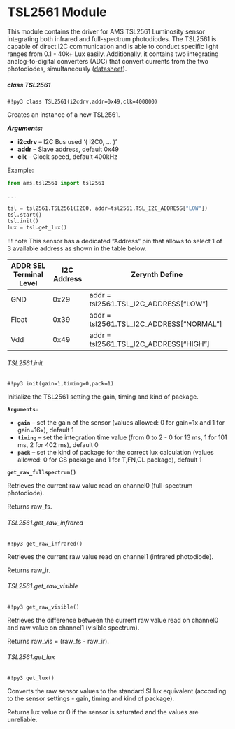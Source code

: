 # TSL2561 Module

This module contains the driver for AMS TSL2561 Luminosity sensor integrating both infrared and full-spectrum photodiodes. The TSL2561 is capable of direct I2C communication and is able to conduct specific light ranges from 0.1 - 40k+ Lux easily. Additionally, it contains two integrating analog-to-digital converters (ADC) that convert currents from the two photodiodes, simultaneously ([datasheet](http://ams.com/eng/content/download/250094/975485/file/TSL2560-61_DS000110_2-00.pdf)).

##### class TSL2561

```#!py3 class TSL2561(i2cdrv,addr=0x49,clk=400000)```

Creates an instance of a new TSL2561.


***Arguments:***

    

 - **i2cdrv** – I2C Bus used ‘( I2C0, … )’
 -  **addr** – Slave address, default 0x49
 - **clk** – Clock speed, default 400kHz

Example:

```py
from ams.tsl2561 import tsl2561

...

tsl = tsl2561.TSL2561(I2C0, addr=tsl2561.TSL_I2C_ADDRESS["LOW"])
tsl.start()
tsl.init()
lux = tsl.get_lux()
```

!!! note
	This sensor has a dedicated “Address” pin that allows to select 1 of 3 available address as shown in the table below.
	
| ADDR SEL Terminal Level | I2C Address | Zerynth Define                           |
|-------------------------|-------------|------------------------------------------|
| GND                     | 0x29        | addr = tsl2561.TSL_I2C_ADDRESS[“LOW”]    |
| Float                   | 0x39        | addr = tsl2561.TSL_I2C_ADDRESS[“NORMAL”] |
| Vdd                     | 0x49        | addr = tsl2561.TSL_I2C_ADDRESS[“HIGH”]   |

###### TSL2561.init

```#!py3 init(gain=1,timing=0,pack=1)```

Initialize the TSL2561 setting the gain, timing and kind of package.


**`Arguments:`**
 - **`gain`** – set the gain of the sensor (values allowed: 0 for gain=1x and 1 for gain=16x), default 1
 - **`timing`** – set the integration time value (from 0 to 2 - 0 for 13 ms, 1 for 101 ms, 2 for 402 ms), default 0
 - **`pack`** – set the kind of package for the correct lux calculation (values allowed: 0 for CS package and 1 for T,FN,CL package), default  1

**`get_raw_fullspectrum()`**

Retrieves the current raw value read on channel0 (full-spectrum photodiode).

Returns raw_fs.

###### TSL2561.get_raw_infrared

```#!py3 get_raw_infrared()```

Retrieves the current raw value read on channel1 (infrared photodiode).

Returns raw_ir.

###### TSL2561.get_raw_visible

```#!py3 get_raw_visible()```

Retrieves the difference between the current raw value read on channel0 and raw value on channel1 (visible spectrum).

Returns raw_vis = (raw_fs - raw_ir).

###### TSL2561.get_lux

```#!py3 get_lux()```

Converts the raw sensor values to the standard SI lux equivalent (according to the sensor settings - gain, timing and kind of package).

Returns lux value or 0 if the sensor is saturated and the values are unreliable.
<!--stackedit_data:
eyJoaXN0b3J5IjpbMTgwNjE0NjI1MCwtNzk3NTEzNjkwLC0xNj
QwNTMzNTg0LDkxMDc4MjczMSwtMTgwODkxODAzXX0=
-->
